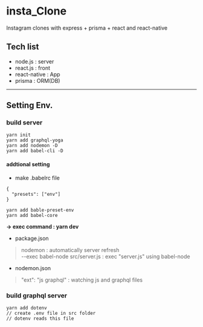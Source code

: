 # insta_Clone
Instagram clones with express + prisma + react and react-native

## Tech list
- node.js : server
- react.js : front
- react-native : App
- prisma : ORM(DB)

------

## Setting Env.
### build server
```
yarn init
yarn add graphql-yoga
yarn add nodemon -D
yarn add babel-cli -D
```
#### addtional setting
- make .babelrc file
```
{
  "presets": ["env"]
}
```
```
yarn add bable-preset-env
yarn add babel-core
```


**-> exec command : yarn dev**

- package.json
> nodemon : automatically server refresh  
> --exec babel-node src/server.js : exec "server.js" using babel-node  
- nodemon.json
>  "ext": "js graphql" : watching js and graphql files

### build graphql server
```
yarn add dotenv
// create .env file in src folder
// dotenv reads this file
```
